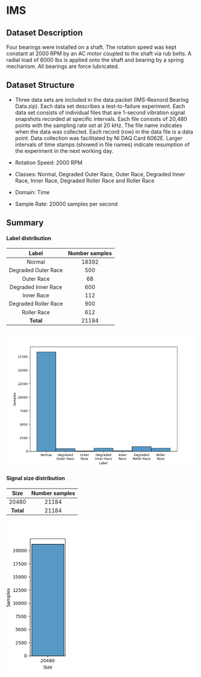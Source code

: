 # IMS

## Dataset Description
Four bearings were installed on a shaft. The rotation speed was kept constant at 2000 RPM by an AC motor coupled to the shaft via rub belts. A radial load of 6000 lbs is applied onto the shaft and bearing by a spring mechanism. All bearings are force lubricated.

## Dataset Structure

- Three data sets are included in the data packet (IMS-Rexnord Bearing Data.zip). Each data set describes a test-to-failure experiment. Each data set consists of individual files that are 1-second vibration signal snapshots recorded at specific intervals. Each file consists of 20,480 points with the sampling rate set at 20 kHz. The file name indicates when the data was collected. Each record (row) in the data file is a data point. Data collection was facilitated by NI DAQ Card 6062E. Larger intervals of time stamps (showed in file names) indicate resumption of the experiment in the next working day.

- Rotation Speed: 2000 RPM

- Classes: Normal, Degraded Outer Race, Outer Race, Degraded Inner Race, Inner Race, Degraded Roller Race and Roller Race

- Domain: Time

- Sample Rate: 20000 samples per second

## Summary

#### Label distribution
|        Label         | Number samples |
|:--------------------:|:--------------:|
|        Normal        |     18392      |
| Degraded Outer Race  |      500       |
|      Outer Race      |       68       |
| Degraded Inner Race  |      600       |
|      Inner Race      |      112       |
| Degraded Roller Race |      900       |
|     Roller Race      |      612       |
|      **Total**       |     21184      |

![image](../../images/IMS/label_dist.png)


#### Signal size distribution
|   Size    | Number samples |
|:---------:|:--------------:|
|   20480   |     21184      |
| **Total** |     21184      |

![image](../../images/IMS/signal_size_dist.png)
